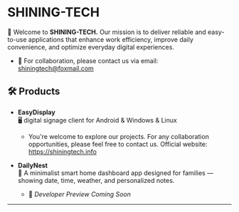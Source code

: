 # SHINING-TECH

👋 Welcome to **SHINING-TECH.** Our mission is to deliver reliable and easy-to-use applications that enhance work efficiency, improve daily convenience, and optimize everyday digital experiences.

- 📧 For collaboration, please contact us via email: shiningtech@foxmail.com

## 🛠️ Products

- **EasyDisplay**  
  🖥️  digital signage client for Android & Windows & Linux
  - You're welcome to explore our projects. For any collaboration opportunities, please feel free to contact us.
    Official website: https://shiningtech.info


- **DailyNest**  
  🏡 A minimalist smart home dashboard app designed for families — showing date, time, weather, and personalized notes.
  - 🚧 *Developer Preview Coming Soon*

---


